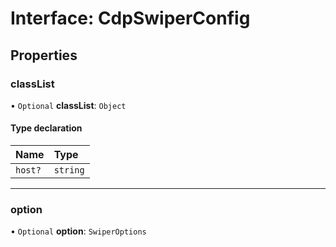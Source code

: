 # Interface: CdpSwiperConfig

## Properties

### classList

• `Optional` **classList**: `Object`

#### Type declaration

| Name | Type |
| :------ | :------ |
| `host?` | `string` |

___

### option

• `Optional` **option**: `SwiperOptions`

